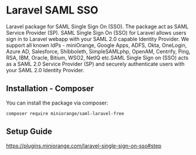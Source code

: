 # Laravel SAML SSO 
Laravel package for SAML Single Sign On (SSO). 
The package act as SAML Service Provider (SP). 
SAML Single Sign On (SSO) for Laravel allows users sign in to Laravel webapp with your SAML 2.0 capable Identity Provider. 
We support all known IdPs - miniOrange, Google Apps, ADFS, Okta, OneLogin, Azure AD, Salesforce, Shibboleth, SimpleSAMLphp, OpenAM, Centrify, Ping, RSA, IBM, Oracle, Bitium, WSO2, NetIQ etc.SAML Single Sign on (SSO) acts as a SAML 2.0 Service Provider (SP) and securely authenticate users with your SAML 2.0 Identity Provider.

## Installation - Composer
You can install the package via composer:
```
composer require miniorange/saml-laravel-free
```

## Setup Guide
https://plugins.miniorange.com/laravel-single-sign-on-sso#step
